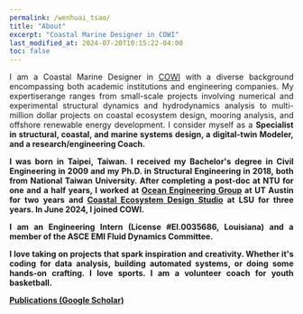 ```yaml
---
permalink: /wenhuai_tsao/
title: "About"
excerpt: "Coastal Marine Designer in COWI"
last_modified_at: 2024-07-20T10:15:22-04:00
toc: false
---
```


<p style="text-align: justify;">
I am a Coastal Marine Designer in <a href="https://www.cowi.com/north-america/" target="_blank">COWI</a> with a diverse background encompassing both academic institutions and engineering companies. My expertiserange ranges from small-scale projects involving numerical and experimental structural dynamics and hydrodynamics analysis to multi-million dollar projects on coastal ecosystem design, mooring analysis, and offshore renewable energy development. I consider myself as a <strong>Specialist<strong> in structural, coastal, and marine systems design, a digital-twin <strong>Modeler<strong>, and a research/engineering <strong>Coach<strong>.
</p>

<p style="text-align: justify;">
I was born in Taipei, Taiwan. I received my Bachelor's degree in Civil Engineering in 2009 and my Ph.D. in Structural Engineering in 2018, both from National Taiwan University. After completing a post-doc at NTU for one and a half years, I worked at <a href="https://www.caee.utexas.edu/research/research-areas/ocean-engineering" target="_blank">Ocean Engineering Group</a> at UT Austin for two years and <a href="https://www.lsu.edu/ceds/index.php" target="_blank">Coastal Ecosystem Design Studio</a> at LSU for three years. In June 2024, I joined COWI.
</p>

<p style="text-align: justify;">
I am an Engineering Intern (License #EI.0035686, Louisiana) and a member of the ASCE EMI Fluid Dynamics Committee.
</p>

<p style="text-align: justify;">
I love taking on projects that spark inspiration and creativity. Whether it's coding for data analysis, building automated systems, or doing some hands-on crafting. I love sports. I am a volunteer coach for youth basketball.
</p>

[Publications (Google Scholar)](https://scholar.google.com/citations?user=MAYvRagAAAAJ&hl=en)
 
